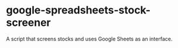 # google-spreadsheets-stock-screener

A script that screens stocks and uses Google Sheets as an interface.